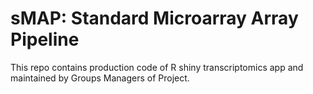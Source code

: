 # sMAP: Standard Microarray Array Pipeline
This repo contains production code of R shiny transcriptomics app and maintained by Groups Managers of Project.
